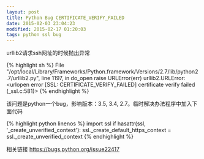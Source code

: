```yaml
---
layout: post
title: Python Bug CERTIFICATE_VERIFY_FAILED
date: 2015-02-03 23:04:23
modified: 2015-02-17 01:20:03
tags: python ssl bug
---
```


urllib2请求ssh网址的时候抛出异常

{% highlight sh %}
File "/opt/local/Library/Frameworks/Python.framework/Versions/2.7/lib/python2.7/urllib2.py", line 1197, in do_open
raise URLError(err)
urllib2.URLError: <urlopen error [SSL: CERTIFICATE_VERIFY_FAILED] certificate verify failed (_ssl.c:581)>
{% endhighlight %}

该问题是python一个bug，影响版本：3.5, 3.4, 2.7。临时解决办法程序中加入下面代码

{% highlight python linenos %}
import ssl
    if hasattr(ssl, '_create_unverified_context'):
        ssl._create_default_https_context = ssl._create_unverified_context
{% endhighlight %}

相关链接
https://bugs.python.org/issue22417
